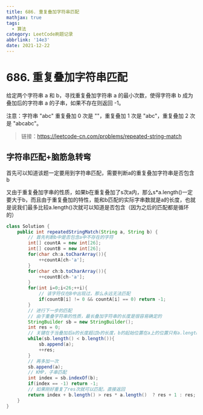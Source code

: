 ```yaml
---
title: 686. 重复叠加字符串匹配
mathjax: true
tags:
  - 算法
category: LeetCode刷题记录
abbrlink: '14e3'
date: 2021-12-22
---
```

# 686. 重复叠加字符串匹配

给定两个字符串 a 和 b，寻找重复叠加字符串 a 的最小次数，使得字符串 b 成为叠加后的字符串 a 的子串，如果不存在则返回 -1。

注意：字符串 "abc" 重复叠加 0 次是 ""，重复叠加 1 次是 "abc"，重复叠加 2 次是 "abcabc"。

> 链接：https://leetcode-cn.com/problems/repeated-string-match

<!-- more -->

## 字符串匹配+脑筋急转弯

首先可以知道该题一定要用到字符串匹配，需要判断a的重复叠加字符串是否包含b

又由于重复叠加字串的性质，如果b在重复叠加了s次a内，那么s*a.length()一定要大于b，而且由于重复叠加的特性，能和b匹配的实际字串数就是a的长度，也就是说我们最多比较a.length()次就可以知道是否包含（因为之后的匹配都是循环的）

```java
class Solution {
    public int repeatedStringMatch(String a, String b) {
        // 首先判断b中是否包含a中不存在的字符
        int[] countA = new int[26];
        int[] countB = new int[26];
        for(char ch:a.toCharArray()){
            ++countA[ch-'a'];
        }
        for(char ch:b.toCharArray()){
            ++countB[ch-'a'];
        }
        for(int i=0;i<26;++i){
            // 该字符仅在B中出现过，那么永远无法匹配
            if(countB[i] != 0 && countA[i] == 0) return -1;
        }
        // 进行下一步的匹配
        // 由于重叠字符串的性质，最长叠加字符串的长度是很容易确定的
        StringBuilder sb = new StringBuilder();
        int res = 0;
        // 关键在于当叠加后a的长度超过b的长度，b的起始位置在a上的位置只有a.length()个，如果以这些字符串作为起始构成的重叠字符串都无法匹配，那么之后的也无法匹配
        while(sb.length() < b.length()){
            sb.append(a);
            ++res;
        }
        // 再多加一次
        sb.append(a);
        // KMP，子串匹配
        int index = sb.indexOf(b);
        if(index == -1) return -1;
        // 如果刚好重复了res次就可以匹配，直接返回
        return index + b.length() > res * a.length()  ? res + 1 : res;
    }
}
```

